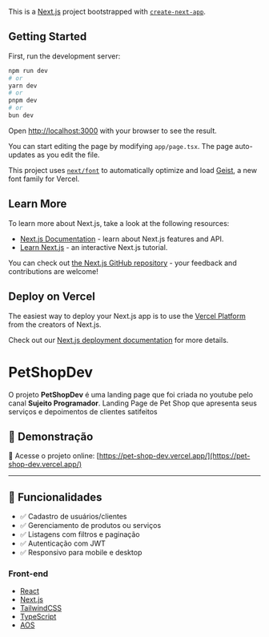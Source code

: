 This is a [Next.js](https://nextjs.org) project bootstrapped with [`create-next-app`](https://nextjs.org/docs/app/api-reference/cli/create-next-app).

## Getting Started

First, run the development server:

```bash
npm run dev
# or
yarn dev
# or
pnpm dev
# or
bun dev
```

Open [http://localhost:3000](http://localhost:3000) with your browser to see the result.

You can start editing the page by modifying `app/page.tsx`. The page auto-updates as you edit the file.

This project uses [`next/font`](https://nextjs.org/docs/app/building-your-application/optimizing/fonts) to automatically optimize and load [Geist](https://vercel.com/font), a new font family for Vercel.

## Learn More

To learn more about Next.js, take a look at the following resources:

- [Next.js Documentation](https://nextjs.org/docs) - learn about Next.js features and API.
- [Learn Next.js](https://nextjs.org/learn) - an interactive Next.js tutorial.

You can check out [the Next.js GitHub repository](https://github.com/vercel/next.js) - your feedback and contributions are welcome!

## Deploy on Vercel

The easiest way to deploy your Next.js app is to use the [Vercel Platform](https://vercel.com/new?utm_medium=default-template&filter=next.js&utm_source=create-next-app&utm_campaign=create-next-app-readme) from the creators of Next.js.

Check out our [Next.js deployment documentation](https://nextjs.org/docs/app/building-your-application/deploying) for more details.
# PetShopDev

O projeto **PetShopDev** é uma landing page que foi criada no youtube pelo canal **Sujeito Programador**. Landing Page de Pet Shop que apresenta seus serviços e depoimentos de clientes satifeitos  

## 🚀 Demonstração

🔗 Acesse o projeto online: [https://pet-shop-dev.vercel.app/](https://pet-shop-dev.vercel.app/)

---

## 🧪 Funcionalidades

- ✅ Cadastro de usuários/clientes
- ✅ Gerenciamento de produtos ou serviços
- ✅ Listagens com filtros e paginação
- ✅ Autenticação com JWT
- ✅ Responsivo para mobile e desktop

### Front-end

- [React](https://reactjs.org/)
- [Next.js](https://nextjs.org/)
- [TailwindCSS](https://tailwindcss.com/)
- [TypeScript](https://www.typescriptlang.org/)
- [AOS](https://michalsnik.github.io/aos/)
